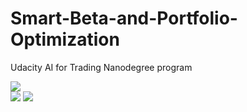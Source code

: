 # Smart-Beta-and-Portfolio-Optimization
Udacity AI for Trading Nanodegree program

[//]: # (Image References)
[image1]: ./images/ETFVSIndex.png
[image2]: ./images/optimizeETFVSIndex.png
[image3]: ./images/viewData.png

![][image3]  
![][image1]
![][image2]
